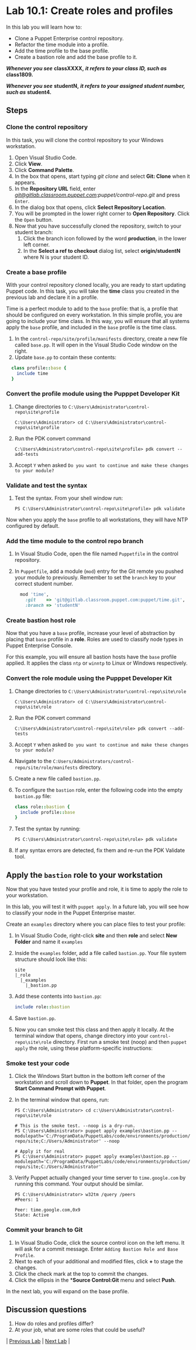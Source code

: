 # Lab 10.1: Create roles and profiles

In this lab you will learn how to:

* Clone a Puppet Enterprise control repository.
* Refactor the time module into a profile.
* Add the time profile to the base profile.
* Create a bastion role and add the base profile to it.

**_Whenever you see_** **classXXXX,** **_it refers to your class ID, such as_** **class1809.**

**_Whenever you see_** **studentN,** **_it refers to your assigned student number, such as_** **student4.**

## Steps

### Clone the control repository

In this task, you will clone the control repository to your Windows workstation.

1. Open Visual Studio Code.
1. Click **View**.
1. Click **Command Palette**.
1. In the box that opens, start typing *git clone* and select **Git: Clone** when it appears.
1. In the **Repository URL** field, enter *git@gitlab.classroom.puppet.com:puppet/control-repo.git* and press `Enter`.
1. In the dialog box that opens, click **Select Repository Location**.
1. You will be prompted in the lower right corner to **Open Repository**. Click the `Open` button.
1. Now that you have successfully cloned the repository, switch to your student branch:
    1. Click the branch icon followed by the word **production**, in the lower left corner.
    1. In the **Select a ref to checkout** dialog list, select **origin/studentN** where N is your student ID.

### Create a base profile

With your control repository cloned locally, you are ready to start updating Puppet code. In this task, you will take the **time** class you created in the previous lab and declare it in a profile.

Time is a perfect module to add to the `base` profile: that is, a profile that should be configured on every workstation. In this simple profile, you are going to include your time class. In this way, you will ensure that all systems apply the `base` profile, and included in the `base` profile is the time class.

1. In the `control-repo/site/profile/manifests` directory, create a new file called `base.pp`. It will open in the Visual Studio Code window on the right.
1. Update `base.pp` to contain these contents:

```ruby
  class profile::base {
    include time
  }
```

### Convert the profile module using the Pupppet Developer Kit

1. Change directories to `C:\Users\Administrator\control-repo\site\profile`

    ```C:\Users\Administrator> cd C:\Users\Administrator\control-repo\site\profile```

1. Run the PDK convert command

    ```C:\Users\Administrator\control-repo\site\profile> pdk convert --add-tests```

1. Accept `Y` when asked `Do you want to continue and make these changes to your module?`

### Validate and test the syntax

1. Test the syntax. From your shell window run:

    ```PS C:\Users\Administrator\control-repo\site\profile> pdk validate```

Now when you apply the `base` profile to all workstations, they will have NTP configured by default.

### Add the time module to the control repo branch

1. In Visual Studio Code, open the file named `Puppetfile` in the control repository.
1. In `Puppetfile`, add a module (`mod`) entry for the Git remote you pushed your module to previously. Remember to set the `branch` key to your correct student number.

    ```ruby
      mod 'time',
        :git    => 'git@gitlab.classroom.puppet.com:puppet/time.git',
        :branch => 'studentN'
    ```

### Create bastion host role

Now that you have a `base` profile, increase your level of abstraction by placing that `base` profile in a **role**. Roles are used to classify node types in Puppet Enterprise Console.

For this example, you will ensure all bastion hosts have the `base` profile applied. It applies the class `ntp` or `winntp` to Linux or Windows respectively.

### Convert the role module using the Pupppet Developer Kit

1. Change directories to `C:\Users\Administrator\control-repo\site\role`

    ```C:\Users\Administrator> cd C:\Users\Administrator\control-repo\site\role```

1. Run the PDK convert command

    ```C:\Users\Administrator\control-repo\site\role> pdk convert --add-tests```

1. Accept `Y` when asked `Do you want to continue and make these changes to your module?`

1. Navigate to the `C:Users/Administrators/control-repo/site/role/manifests` directory.
1. Create a new file called `bastion.pp`.
1. To configure the `bastion` role, enter the following code into the empty `bastion.pp` file:

    ```ruby
    class role::bastion {
      include profile::base
    }
    ```

1. Test the syntax by running:

    ```PS C:\Users\Administrator\control-repo\site\role> pdk validate```

1. If any syntax errors are detected, fix them and re-run the PDK Validate tool.

## Apply the `bastion` role to your workstation

Now that you have tested your profile and role, it is time to apply the role to your workstation.

In this lab, you will test it with `puppet apply`. In a future lab, you will see how to classify your node in the Puppet Enterprise master.

Create an `examples` directory where you can place files to test your profile:

1. In Visual Studio Code, right-click **site** and then **role** and select **New Folder** and name it `examples`
1. Inside the `examples` folder, add a file called `bastion.pp`. Your file system structure should look like this:

    ```plaintext
    site
    |_role
      |_examples
        |_bastion.pp
    ```

1. Add these contents into `bastion.pp`:

    ```ruby
    include role::bastion
    ```

1. Save `bastion.pp`.

1. Now you can smoke test this class and then apply it locally. At the terminal window that opens, change directory into your `control-repo\site\role` directory. First run a smoke test (noop) and then `puppet apply` the role, using these platform-specific instructions:

### Smoke test your code

1. Click the Windows Start button in the bottom left corner of the workstation and scroll down to **Puppet**. In that folder, open the program **Start Command Prompt with Puppet**.

1. In the terminal window that opens, run:

    ```plaintext
    PS C:\Users\Administrator> cd c:\Users\Administrator\control-repo\site\role

    # This is the smoke test. --noop is a dry-run.
    PS C:\Users\Administrator> puppet apply examples\bastion.pp --modulepath='C:/ProgramData/PuppetLabs/code/environments/production/modules;C:/Users/Administrator/control-repo/site;C:/Users/Administrator' --noop

    # Apply it for real
    PS C:\Users\Administrator> puppet apply examples\bastion.pp --modulepath='C:/ProgramData/PuppetLabs/code/environments/production/modules;C:/Users/Administrator/control-repo/site;C:/Users/Administrator'
    ```

1. Verify Puppet actually changed your time server to `time.google.com` by running this command. Your output should be similar.

    ```plaintext
    PS C:\Users\Administrator> w32tm /query /peers
    #Peers: 1

    Peer: time.google.com,0x9
    State: Active
    ```

### Commit your branch to Git

1. In Visual Studio Code, click the source control icon on the left menu. It will ask for a commit message. Enter `Adding Bastion Role and Base Profile`.
1. Next to each of your additional and modified files, click **+** to stage the changes.
1. Click the check mark at the top to commit the changes.
1. Click the ellipsis in the ***Source Control:Git** menu and select **Push**.

In the next lab, you will expand on the base profile.

## Discussion questions

1. How do roles and profiles differ?
1. At your job, what are some roles that could be useful?

|  [Previous Lab](../lab-09.1-Test-module-syntax-and-style)  |  [Next Lab](../lab-12.1-Expand-initial-roles-and-profiles)  |
